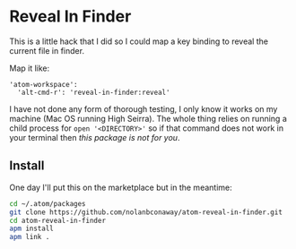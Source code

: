 # Reveal In Finder

This is a little hack that I did so I could map a key binding to reveal the current file in finder.

Map it like:

```
'atom-workspace':
  'alt-cmd-r': 'reveal-in-finder:reveal'
```  

I have not done any form of thorough testing, I only know it works on my machine (Mac OS running High Seirra). The whole thing relies on running a child process for `open '<DIRECTORY>'` so if that command does not work in your terminal then _this package is not for you_.

## Install

One day I'll put this on the marketplace but in the meantime:

```sh
cd ~/.atom/packages
git clone https://github.com/nolanbconaway/atom-reveal-in-finder.git
cd atom-reveal-in-finder
apm install
apm link .
```
